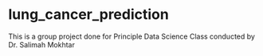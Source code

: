 # lung_cancer_prediction
This is a group project done for Principle Data Science Class conducted by Dr. Salimah Mokhtar
